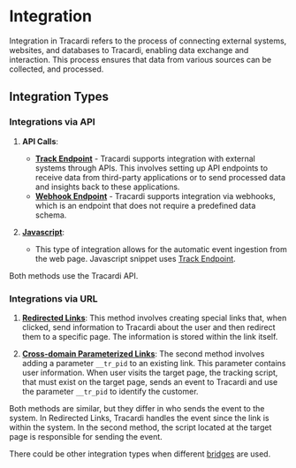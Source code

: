 # Integration

Integration in Tracardi refers to the process of connecting external systems, websites, and databases to Tracardi,
enabling data exchange and interaction. This process ensures that data from various sources can be collected, and
processed.

## Integration Types

### Integrations via API

1. **API Calls**:
    - **[Track Endpoint](api/index.md)** - Tracardi supports integration with external systems through APIs. This involves setting up API endpoints to receive data from third-party applications or to send processed data and insights back to these applications.
    - **[Webhook Endpoint](webhook/index.md)** - Tracardi supports integration via webhooks, which is an endpoint that does not require a predefined data schema.

2. **[Javascript](js/index.md)**:
    - This type of integration allows for the automatic event ingestion from the web page. Javascript snippet uses [Track Endpoint](api/index.md).

Both methods use the Tracardi API.

### Integrations via URL

1. **[Redirected Links](redirect/index.md)**: This method involves creating
  special links that, when clicked, send information to Tracardi about the user and then redirect them to a specific page. The information is stored within the link itself.

2. **[Cross-domain Parameterized Links](param/index.md)**: The second method involves adding
  a parameter `__tr_pid` to an existing link. This parameter contains user information. When user visits the target
  page, the tracking script, that must exist on the target page, sends an event to Tracardi and use the
  parameter `__tr_pid` to identify the customer. 

Both methods are similar, but they differ in who sends the event to the system. In Redirected Links, Tracardi handles
the event since the link is within the system. In the second method, the script located at the target page is
responsible for sending the event.

There could be other integration types when different [bridges](../../components/bridge.md) are used.